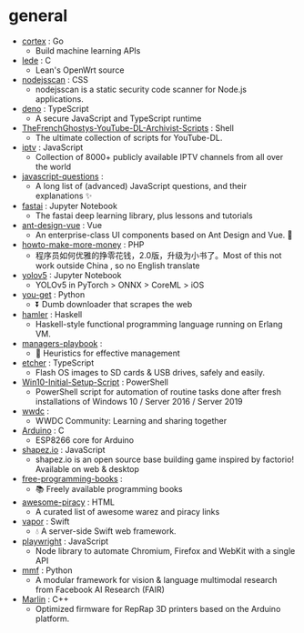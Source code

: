 # general
- [cortex](https://github.com/cortexlabs/cortex) : Go
  - Build machine learning APIs
- [lede](https://github.com/coolsnowwolf/lede) : C
  - Lean's OpenWrt source
- [nodejsscan](https://github.com/ajinabraham/nodejsscan) : CSS
  - nodejsscan is a static security code scanner for Node.js applications.
- [deno](https://github.com/denoland/deno) : TypeScript
  - A secure JavaScript and TypeScript runtime
- [TheFrenchGhostys-YouTube-DL-Archivist-Scripts](https://github.com/TheFrenchGhosty/TheFrenchGhostys-YouTube-DL-Archivist-Scripts) : Shell
  - The ultimate collection of scripts for YouTube-DL.
- [iptv](https://github.com/iptv-org/iptv) : JavaScript
  - Collection of 8000+ publicly available IPTV channels from all over the world
- [javascript-questions](https://github.com/lydiahallie/javascript-questions) : 
  - A long list of (advanced) JavaScript questions, and their explanations ✨
- [fastai](https://github.com/fastai/fastai) : Jupyter Notebook
  - The fastai deep learning library, plus lessons and tutorials
- [ant-design-vue](https://github.com/vueComponent/ant-design-vue) : Vue
  - An enterprise-class UI components based on Ant Design and Vue. 🐜
- [howto-make-more-money](https://github.com/easychen/howto-make-more-money) : PHP
  - 程序员如何优雅的挣零花钱，2.0版，升级为小书了。Most of this not work outside China , so no English translate
- [yolov5](https://github.com/ultralytics/yolov5) : Jupyter Notebook
  - YOLOv5 in PyTorch > ONNX > CoreML > iOS
- [you-get](https://github.com/soimort/you-get) : Python
  - ⏬ Dumb downloader that scrapes the web
- [hamler](https://github.com/hamler-lang/hamler) : Haskell
  - Haskell-style functional programming language running on Erlang VM.
- [managers-playbook](https://github.com/ksindi/managers-playbook) : 
  - 📖 Heuristics for effective management
- [etcher](https://github.com/balena-io/etcher) : TypeScript
  - Flash OS images to SD cards & USB drives, safely and easily.
- [Win10-Initial-Setup-Script](https://github.com/Disassembler0/Win10-Initial-Setup-Script) : PowerShell
  - PowerShell script for automation of routine tasks done after fresh installations of Windows 10 / Server 2016 / Server 2019
- [wwdc](https://github.com/twostraws/wwdc) : 
  - WWDC Community: Learning and sharing together
- [Arduino](https://github.com/esp8266/Arduino) : C
  - ESP8266 core for Arduino
- [shapez.io](https://github.com/tobspr/shapez.io) : JavaScript
  - shapez.io is an open source base building game inspired by factorio! Available on web & desktop
- [free-programming-books](https://github.com/EbookFoundation/free-programming-books) : 
  - 📚 Freely available programming books
- [awesome-piracy](https://github.com/Igglybuff/awesome-piracy) : HTML
  - A curated list of awesome warez and piracy links
- [vapor](https://github.com/vapor/vapor) : Swift
  - 💧 A server-side Swift web framework.
- [playwright](https://github.com/microsoft/playwright) : JavaScript
  - Node library to automate Chromium, Firefox and WebKit with a single API
- [mmf](https://github.com/facebookresearch/mmf) : Python
  - A modular framework for vision & language multimodal research from Facebook AI Research (FAIR)
- [Marlin](https://github.com/MarlinFirmware/Marlin) : C++
  - Optimized firmware for RepRap 3D printers based on the Arduino platform.
